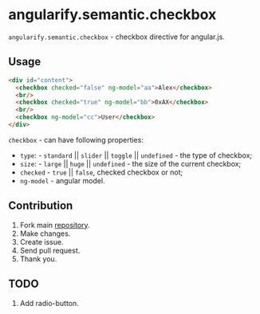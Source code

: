 angularify.semantic.checkbox
===============================

`angularify.semantic.checkbox` - checkbox directive for angular.js.

Usage
-------------------------------

```html
<div id="content">
  <checkbox checked="false" ng-model="aa">Alex</checkbox>
  <br/>
  <checkbox checked="true" ng-model="bb">0xAX</checkbox>
  <br/>
  <checkbox ng-model="cc">User</checkbox>
</div>
```

`checkbox` - can have following properties:

  * `type`:   - `standard` || `slider` || `toggle` || `undefined` - the type of checkbox;
  * `size`:   - `large` || `huge` || `undefined` - the size of the current checkbox;
  * `checked` - `true` || `false`, checked checkbox or not;
  * `ng-model`   - angular model.

Contribution
-------------------------------

 1. Fork main [repository](https://github.com/angularify/angular-semantic-ui).
 2. Make changes.
 3. Create issue.
 4. Send pull request.
 5. Thank you.

TODO
-------------------------------

1. Add radio-button.